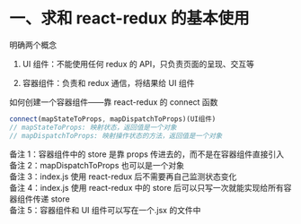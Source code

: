 # 一、求和 react-redux 的基本使用

明确两个概念

1. UI 组件：不能使用任何 redux 的 API，只负责页面的呈现、交互等

2. 容器组件：负责和 redux 通信，将结果给 UI 组件

如何创建一个容器组件——靠 react-redux 的 connect 函数

```js
connect(mapStateToProps, mapDispatchToProps)(UI组件)
// mapStateToProps: 映射状态，返回值是一个对象
// mapDispatchToProps: 映射操作状态的方法，返回值是一个对象
```

备注 1：容器组件中的 store 是靠 props 传进去的，而不是在容器组件直接引入<br>
备注 2：mapDispatchToProps 也可以是一个对象<br>
备注 3：index.js 使用 react-redux 后不需要再自己监测状态变化<br>
备注 4：index.js 使用 react-redux 中的 store 后可以只写一次就能实现给所有容器组件传递 store<br>
备注 5：容器组件和 UI 组件可以写在一个.jsx 的文件中
